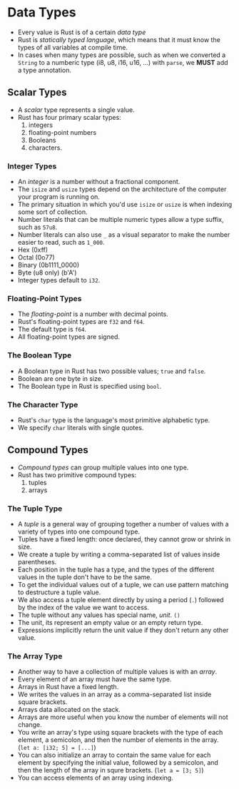 # Data Types

- Every value is Rust is of a certain *data type*
- Rust is *statically typed language*, which means that it must know the types of all variables at compile time.
- In cases when many types are possible, such as when we converted a `String` to a numberic type (i8, u8, i16, u16, ...) with `parse`, we **MUST** add a type annotation.

## Scalar Types

- A *scalar* type represents a single value.
- Rust has four primary scalar types:
  1. integers
  2. floating-point numbers
  3. Booleans
  4. characters.

### Integer Types

- An *integer* is a number without a fractional component.
- The `isize` and `usize` types depend on the architecture of the computer your program is running on.
- The primary situation in which you'd use `isize` or `usize` is when indexing some sort of collection.
- Number literals that can be multiple numeric types allow a type suffix, such as `57u8`.
- Number literals can also use `_` as a visual separator to make the number easier to read, such as `1_000`.
- Hex (0xff)
- Octal (0o77)
- Binary (0b1111_0000)
- Byte (u8 only) (b'A')
- Integer types default to `i32`.

### Floating-Point Types

- The *floating-point* is a number with decimal points.
- Rust's floating-point types are `f32` and `f64`.
- The default type is `f64`.
- All floating-point types are signed.

### The Boolean Type

- A Boolean type in Rust has two possible values; `true` and `false`.
- Boolean are one byte in size.
- The Boolean type in Rust is specified using `bool`.

### The Character Type

- Rust's `char` type is the language's most primitive alphabetic type.
- We specify `char` literals with single quotes.

## Compound Types

- *Compound types* can group multiple values into one type.
- Rust has two primitive compound types:
  1. tuples
  2. arrays

### The Tuple Type

- A *tuple* is a general way of grouping together a number of values with a variety of types into one compound type.
- Tuples have a fixed length: once declared, they cannot grow or shrink in size.
- We create a tuple by writing a comma-separated list of values inside parentheses.
- Each position in the tuple has a type, and the types of the different values in the tuple don't have to be the same.
- To get the individual values out of a tuple, we can use pattern matching to destructure a tuple value.
- We also access a tuple element directly by using a period (`.`) followed by the index of the value we want to access.
- The tuple without any values has special name, *unit*. `()`
- The unit, its represent an empty value or an empty return type.
- Expressions implicitly return the unit value if they don't return any other value.

### The Array Type

- Another way to have a collection of multiple values is with an *array*.
- Every element of an array must have the same type.
- Arrays in Rust have a fixed length.
- We writes the values in an array as a comma-separated list inside square brackets.
- Arrays data allocated on the stack.
- Arrays are more useful when you know the number of elements will not change.
- You write an array's type using square brackets with the type of each element, a semicolon, and then the number of elements in the array. (`let a: [i32; 5] = [...]`)
- You can also initialize an array to contain the same value for each element by specifying the initial value, followed by a semicolon, and then the length of the array in squre brackets. (`let a = [3; 5]`)
- You can access elements of an array using indexing.

